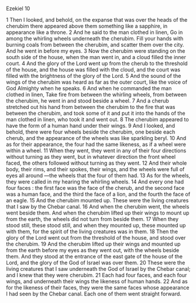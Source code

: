 Ezekiel 10

1	Then I looked, and behold, on the expanse that was over the heads of the cherubim there appeared above them something like a sapphire, in appearance like a throne.
2	And he said to the man clothed in linen, Go in among the whirling wheels underneath the cherubim. Fill your hands with burning coals from between the cherubim, and scatter them over the city. And he went in before my eyes.
3	Now the cherubim were standing on the south side of the house, when the man went in, and a cloud filled the inner court.
4	And the glory of the Lord went up from the cherub to the threshold of the house, and the house was filled with the cloud, and the court was filled with the brightness of the glory of the Lord.
5	And the sound of the wings of the cherubim was heard as far as the outer court, like the voice of God Almighty when he speaks.
6	And when he commanded the man clothed in linen, Take fire from between the whirling wheels, from between the cherubim, he went in and stood beside a wheel.
7	And a cherub stretched out his hand from between the cherubim to the fire that was between the cherubim, and took some of it and put it into the hands of the man clothed in linen, who took it and went out.
8	The cherubim appeared to have the form of a human hand under their wings.
9	And I looked, and behold, there were four wheels beside the cherubim, one beside each cherub, and the appearance of the wheels was like sparkling beryl.
10	And as for their appearance, the four had the same likeness, as if a wheel were within a wheel.
11	When they went, they went in any of their four directions without turning as they went, but in whatever direction the front wheel faced, the others followed without turning as they went.
12	And their whole body, their rims, and their spokes, their wings, and the wheels were full of eyes all around —the wheels that the four of them had.
13	As for the wheels, they were called in my hearing the whirling wheels.
14	And every one had four faces : the first face was the face of the cherub, and the second face was a human face, and the third the face of a lion, and the fourth the face of an eagle.
15	And the cherubim mounted up. These were the living creatures that I saw by the Chebar canal.
16	And when the cherubim went, the wheels went beside them. And when the cherubim lifted up their wings to mount up from the earth, the wheels did not turn from beside them.
17	When they stood still, these stood still, and when they mounted up, these mounted up with them, for the spirit of the living creatures was in them.
18	Then the glory of the Lord went out from the threshold of the house, and stood over the cherubim.
19	And the cherubim lifted up their wings and mounted up from the earth before my eyes as they went out, with the wheels beside them. And they stood at the entrance of the east gate of the house of the Lord, and the glory of the God of Israel was over them.
20	These were the living creatures that I saw underneath the God of Israel by the Chebar canal; and I knew that they were cherubim.
21	Each had four faces, and each four wings, and underneath their wings the likeness of human hands.
22	And as for the likeness of their faces, they were the same faces whose appearance I had seen by the Chebar canal. Each one of them went straight forward.

